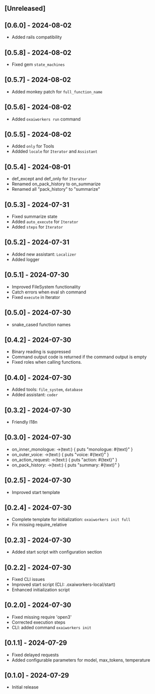 ## [Unreleased]

## [0.6.0] - 2024-08-02

- Added rails compatibility

## [0.5.8] - 2024-08-02

- Fixed gem `state_machines`

## [0.5.7] - 2024-08-02

- Added monkey patch for `full_function_name`

## [0.5.6] - 2024-08-02

- Added `oxaiworkers run` command

## [0.5.5] - 2024-08-02

- Added `only` for Tools
- Addded `locale` for `Iterator` and `Assistant`

## [0.5.4] - 2024-08-01

- def_except and def_only for `Iterator`
- Renamed on_pack_history to on_summarize
- Renamed all "pack_history" to "summarize"

## [0.5.3] - 2024-07-31

- Fixed summarize state
- Added `auto_execute` for `Iterator`
- Added `steps` for `Iterator`

## [0.5.2] - 2024-07-31

- Added new assistant: `Localizer`
- Added logger

## [0.5.1] - 2024-07-30

- Improved FileSystem functionality
- Catch errors when eval sh command
- Fixed `execute` in Iterator

## [0.5.0] - 2024-07-30

- snake_cased function names

## [0.4.2] - 2024-07-30

- Binary reading is suppressed
- Command output code is returned if the command output is empty
- Fixed roles when calling functions.

## [0.4.0] - 2024-07-30

- Added tools: `file_system`, `database`
- Added assistant: `coder`

## [0.3.2] - 2024-07-30

- Friendly I18n

## [0.3.0] - 2024-07-30

- on_inner_monologue: ->(text:) { puts "monologue: #{text}" }
- on_outer_voice: ->(text:) { puts "voice: #{text}" }
- on_action_request: ->(text:) { puts "action: #{text}" }
- on_pack_history: ->(text:) { puts "summary: #{text}" }

## [0.2.5] - 2024-07-30

- Improved start template

## [0.2.4] - 2024-07-30

- Complete template for initialization: `oxaiworkers init full`
- Fix missing require_relative

## [0.2.3] - 2024-07-30

- Added start script with configuration section

## [0.2.2] - 2024-07-30

- Fixed CLI issues
- Improved start script (CLI: .oxaiworkers-local/start)
- Enhanced initialization script

## [0.2.0] - 2024-07-30

- Fixed missing require 'open3'
- Corrected execution steps
- CLI: added command `oxaiworkers init`

## [0.1.1] - 2024-07-29

- Fixed delayed requests
- Added configurable parameters for model, max_tokens, temperature

## [0.1.0] - 2024-07-29

- Initial release